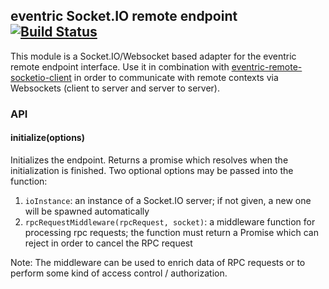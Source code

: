 ## eventric Socket.IO remote endpoint [![Build Status](https://travis-ci.org/efacilitation/eventric-remote-socketio-endpoint.svg?branch=master)](https://travis-ci.org/efacilitation/eventric-remote-socketio-endpoint)

This module is a Socket.IO/Websocket based adapter for the eventric remote endpoint interface.
Use it in combination with
[eventric-remote-socketio-client](https://github.com/efacilitation/eventric-remote-socketio-client)
in order to communicate with remote contexts via Websockets (client to server and server to server).


### API

#### initialize(options)

Initializes the endpoint. Returns a promise which resolves when the initialization is finished.
Two optional options may be passed into the function:

1. `ioInstance`: an instance of a Socket.IO server; if not given, a new one will be spawned automatically
2. `rpcRequestMiddleware(rpcRequest, socket)`: a middleware function for processing rpc requests;
the function must return a Promise which can reject in order to cancel the RPC request

Note: The middleware can be used to enrich data of RPC requests or to perform some kind of access control / authorization.
